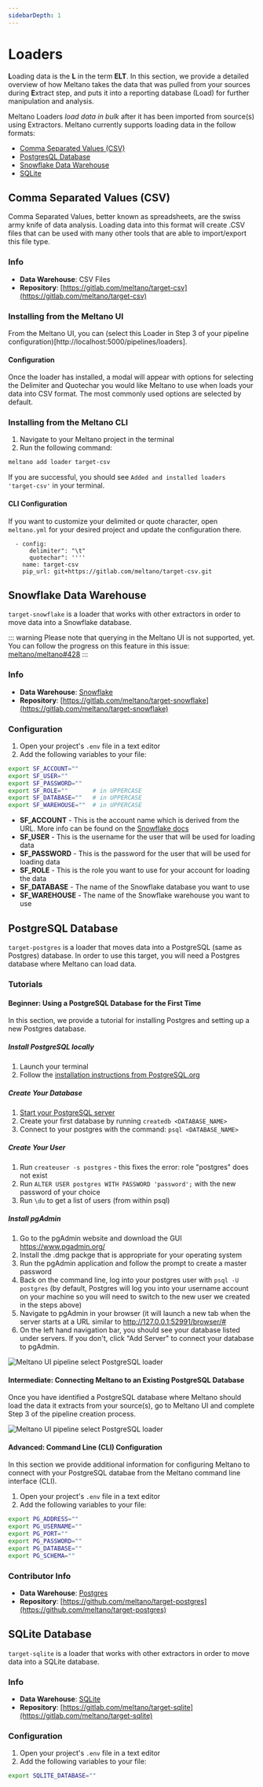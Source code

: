 ```yaml
---
sidebarDepth: 1
---
```



# Loaders

**L**oading data is the **L** in the term **ELT**. In this section, we provide a detailed overview of how Meltano takes the data that was pulled from your sources during **E**xtract step, and puts it into a reporting database (Load) for further manipulation and analysis.

Meltano Loaders *load data in bulk* after it has been imported from source(s) using Extractors. Meltano currently supports loading data in the follow formats:
- [Comma Separated Values (CSV)](#csv)
- [PostgresQL Database](#postgres)
- [Snowflake Data Warehouse](#snowflake)
- [SQLite](#sqlite)

## Comma Separated Values (CSV)

Comma Separated Values, better known as spreadsheets, are the swiss army knife of data analysis. Loading data into this format will create .CSV files that can be used with many other tools that are able to import/export this file type.

### Info

- **Data Warehouse**: CSV Files
- **Repository**: [https://gitlab.com/meltano/target-csv](https://gitlab.com/meltano/target-csv)

### Installing from the Meltano UI

From the Meltano UI, you can (select this Loader in Step 3 of your pipeline configuration)[http://localhost:5000/pipelines/loaders].

#### Configuration

Once the loader has installed, a modal will appear with options for selecting the Delimiter and Quotechar you would like Meltano to use when loads your data into CSV format. The most commonly used options are selected by default.

### Installing from the Meltano CLI

1. Navigate to your Meltano project in the terminal
2. Run the following command:

```bash
meltano add loader target-csv
```

If you are successful, you should see `Added and installed loaders 'target-csv'` in your terminal.

#### CLI Configuration

If you want to customize your delimited or quote character, open `meltano.yml` for your desired project and update the configuration there.

```yaml{1-3}
  - config:
      delimiter": "\t"
      quotechar": ''''
    name: target-csv
    pip_url: git+https://gitlab.com/meltano/target-csv.git
```

## Snowflake Data Warehouse

`target-snowflake` is a loader that works with other extractors in order to move data into a Snowflake database.

::: warning
Please note that querying in the Meltano UI is not supported, yet.
You can follow the progress on this feature in this issue: [meltano/meltano#428](https://gitlab.com/meltano/meltano/issues/428)
:::

### Info

- **Data Warehouse**: [Snowflake](https://www.snowflake.com/)
- **Repository**: [https://gitlab.com/meltano/target-snowflake](https://gitlab.com/meltano/target-snowflake)

### Configuration

1. Open your project's `.env` file in a text editor
1. Add the following variables to your file:

```bash
export SF_ACCOUNT=""
export SF_USER=""
export SF_PASSWORD=""
export SF_ROLE=""       # in UPPERCASE
export SF_DATABASE=""   # in UPPERCASE
export SF_WAREHOUSE=""  # in UPPERCASE
```

- **SF_ACCOUNT** - This is the account name which is derived from the URL. More info can be found on the [Snowflake docs](https://docs.snowflake.net/manuals/user-guide/connecting.html#your-snowflake-account-name-and-url)
- **SF_USER** - This is the username for the user that will be used for loading data
- **SF_PASSWORD** - This is the password for the user that will be used for loading data
- **SF_ROLE** - This is the role you want to use for your account for loading the data
- **SF_DATABASE** - The name of the Snowflake database you want to use
- **SF_WAREHOUSE** - The name of the Snowflake warehouse you want to use

## PostgreSQL Database

`target-postgres` is a loader that moves data into a PostgreSQL (same as Postgres) database. In order to use this target, you will need a Postgres database where Meltano can load data.

### Tutorials

#### Beginner: Using a PostgreSQL Database for the First Time

In this section, we provide a tutorial for installing Postgres and setting up a new Postgres database.

##### Install PostgreSQL locally
1. Launch your terminal
1. Follow the [installation instructions from PostgreSQL.org](https://www.postgresql.org/download/macosx/)

##### Create Your Database
1. [Start your PostgreSQL server](https://tableplus.io/blog/2018/10/how-to-start-stop-restart-postgresql-server.html)
1. Create your first database by running `createdb <DATABASE_NAME>`
1. Connect to your postgres with the command: `psql <DATABASE_NAME>`

##### Create Your User
1. Run `createuser -s postgres` - this fixes the error: role "postgres" does not exist
1. Run `ALTER USER postgres WITH PASSWORD 'password';` with the new password of your choice
1. Run `\du` to get a list of users (from within psql)

##### Install pgAdmin
1. Go to the pgAdmin website and download the GUI https://www.pgadmin.org/
1. Install the .dmg packge that is appropriate for your operating system
1. Run the pgAdmin application and follow the prompt to create a master password
1. Back on the command line, log into your postgres user with `psql -U postgres` (by default, Postgres will log you into your username account on your machine so you will need to switch to the new user we created in the steps above)
1. Navigate to pgAdmin in your browser (it will launch a new tab when the server starts at a URL similar to http://127.0.0.1:52991/browser/#
1. On the left hand navigation bar, you should see your database listed under servers. If you don't, click "Add Server" to connect your database to pgAdmin.

![Meltano UI pipeline select PostgreSQL loader](/screenshots/pgadmin-starter-screen.png)

#### Intermediate: Connecting Meltano to an Existing PostgreSQL Database

Once you have identified a PostgreSQL database where Meltano should load the data it extracts from your source(s), go to Meltano UI and complete Step 3 of the pipeline creation process. 

![Meltano UI pipeline select PostgreSQL loader](/screenshots/meltano-ui-load-postgres.png)


#### Advanced: Command Line (CLI) Configuration

In this section we provide additional information for configuring Meltano to connect with your PostgreSQL databae from the Meltano command line interface (CLI).

1. Open your project's `.env` file in a text editor
1. Add the following variables to your file:

```bash
export PG_ADDRESS=""
export PG_USERNAME=""
export PG_PORT=""
export PG_PASSWORD=""
export PG_DATABASE=""
export PG_SCHEMA=""
```

### Contributor Info

- **Data Warehouse**: [Postgres](https://www.postgresql.org/)
- **Repository**: [https://github.com/meltano/target-postgres](https://github.com/meltano/target-postgres)

## SQLite Database

`target-sqlite` is a loader that works with other extractors in order to move data into a SQLite database.

### Info

- **Data Warehouse**: [SQLite](https://sqlite.org/)
- **Repository**: [https://gitlab.com/meltano/target-sqlite](https://gitlab.com/meltano/target-sqlite)

### Configuration

1. Open your project's `.env` file in a text editor
1. Add the following variables to your file:

```bash
export SQLITE_DATABASE=""
```